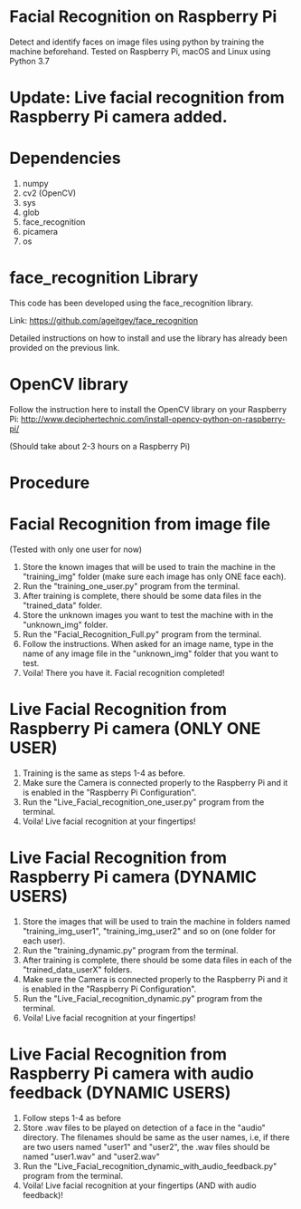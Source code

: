 # Facial Recognition on Raspberry Pi

Detect and identify faces on image files using python by training the machine beforehand. Tested on Raspberry Pi, macOS and Linux using Python 3.7

# Update: Live facial recognition from Raspberry Pi camera added.

# Dependencies
1) numpy
2) cv2 (OpenCV)
3) sys
4) glob
5) face_recognition
6) picamera
7) os

# face_recognition Library

This code has been developed using the face_recognition library.

Link: https://github.com/ageitgey/face_recognition

Detailed instructions on how to install and use the library has already been provided on the previous link. 

# OpenCV library

Follow the instruction here to install the OpenCV library on your Raspberry Pi: http://www.deciphertechnic.com/install-opencv-python-on-raspberry-pi/

(Should take about 2-3 hours on a Raspberry Pi)

# Procedure
# Facial Recognition from image file
(Tested with only one user for now)

1) Store the known images that will be used to train the machine in the "training_img" folder (make sure each image has only ONE face each).
2) Run the "training_one_user.py" program from the terminal.
3) After training is complete, there should be some data files in the "trained_data" folder.
4) Store the unknown images you want to test the machine with in the "unknown_img" folder.
5) Run the "Facial_Recognition_Full.py" program from the terminal.
6) Follow the instructions. When asked for an image name, type in the name of any image file in the "unknown_img" folder that you want to test. 
7) Voila! There you have it. Facial recognition completed!

# Live Facial Recognition from Raspberry Pi camera (ONLY ONE USER)

1) Training is the same as steps 1-4 as before.
2) Make sure the Camera is connected properly to the Raspberry Pi and it is enabled in the "Raspberry Pi Configuration".
3) Run the "Live_Facial_recognition_one_user.py" program from the terminal.
4) Voila! Live facial recognition at your fingertips!

# Live Facial Recognition from Raspberry Pi camera (DYNAMIC USERS)

1) Store the images that will be used to train the machine in folders named "training_img_user1", "training_img_user2" and so on (one folder for each user).
2) Run the "training_dynamic.py" program from the terminal. 
3) After training is complete, there should be some data files in each of the "trained_data_userX" folders.
4) Make sure the Camera is connected properly to the Raspberry Pi and it is enabled in the "Raspberry Pi Configuration".
5) Run the "Live_Facial_recognition_dynamic.py" program from the terminal.
6) Voila! Live facial recognition at your fingertips!

# Live Facial Recognition from Raspberry Pi camera with audio feedback (DYNAMIC USERS)

1) Follow steps 1-4 as before
2) Store .wav files to be played on detection of a face in the "audio" directory. The filenames should be same as the user names, i.e, if there are two users named "user1" and "user2", the .wav files should be named "user1.wav" and "user2.wav"
5) Run the "Live_Facial_recognition_dynamic_with_audio_feedback.py" program from the terminal.
6) Voila! Live facial recognition at your fingertips (AND with audio feedback)!

